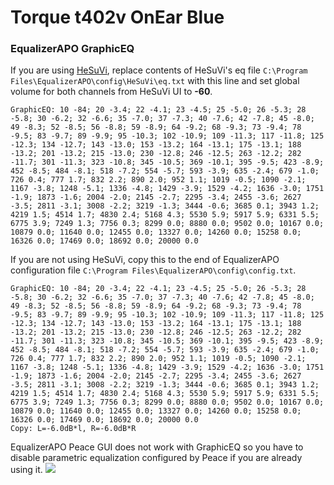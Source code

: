 # Torque t402v OnEar Blue
### EqualizerAPO GraphicEQ
If you are using [HeSuVi](https://sourceforge.net/projects/hesuvi/), replace contents of HeSuVi's eq file `C:\Program Files\EqualizerAPO\config\HeSuVi\eq.txt` with this line and set global volume for both channels from HeSuVi UI to **-60**.
```
GraphicEQ: 10 -84; 20 -3.4; 22 -4.1; 23 -4.5; 25 -5.0; 26 -5.3; 28 -5.8; 30 -6.2; 32 -6.6; 35 -7.0; 37 -7.3; 40 -7.6; 42 -7.8; 45 -8.0; 49 -8.3; 52 -8.5; 56 -8.8; 59 -8.9; 64 -9.2; 68 -9.3; 73 -9.4; 78 -9.5; 83 -9.7; 89 -9.9; 95 -10.3; 102 -10.9; 109 -11.3; 117 -11.8; 125 -12.3; 134 -12.7; 143 -13.0; 153 -13.2; 164 -13.1; 175 -13.1; 188 -13.2; 201 -13.2; 215 -13.0; 230 -12.8; 246 -12.5; 263 -12.2; 282 -11.7; 301 -11.3; 323 -10.8; 345 -10.5; 369 -10.1; 395 -9.5; 423 -8.9; 452 -8.5; 484 -8.1; 518 -7.2; 554 -5.7; 593 -3.9; 635 -2.4; 679 -1.0; 726 0.4; 777 1.7; 832 2.2; 890 2.0; 952 1.1; 1019 -0.5; 1090 -2.1; 1167 -3.8; 1248 -5.1; 1336 -4.8; 1429 -3.9; 1529 -4.2; 1636 -3.0; 1751 -1.9; 1873 -1.6; 2004 -2.0; 2145 -2.7; 2295 -3.4; 2455 -3.6; 2627 -3.5; 2811 -3.1; 3008 -2.2; 3219 -1.3; 3444 -0.6; 3685 0.1; 3943 1.2; 4219 1.5; 4514 1.7; 4830 2.4; 5168 4.3; 5530 5.9; 5917 5.9; 6331 5.5; 6775 3.9; 7249 1.3; 7756 0.3; 8299 0.0; 8880 0.0; 9502 0.0; 10167 0.0; 10879 0.0; 11640 0.0; 12455 0.0; 13327 0.0; 14260 0.0; 15258 0.0; 16326 0.0; 17469 0.0; 18692 0.0; 20000 0.0
```
If you are not using HeSuVi, copy this to the end of EqualizerAPO configuration file `C:\Program Files\EqualizerAPO\config\config.txt`.
```
GraphicEQ: 10 -84; 20 -3.4; 22 -4.1; 23 -4.5; 25 -5.0; 26 -5.3; 28 -5.8; 30 -6.2; 32 -6.6; 35 -7.0; 37 -7.3; 40 -7.6; 42 -7.8; 45 -8.0; 49 -8.3; 52 -8.5; 56 -8.8; 59 -8.9; 64 -9.2; 68 -9.3; 73 -9.4; 78 -9.5; 83 -9.7; 89 -9.9; 95 -10.3; 102 -10.9; 109 -11.3; 117 -11.8; 125 -12.3; 134 -12.7; 143 -13.0; 153 -13.2; 164 -13.1; 175 -13.1; 188 -13.2; 201 -13.2; 215 -13.0; 230 -12.8; 246 -12.5; 263 -12.2; 282 -11.7; 301 -11.3; 323 -10.8; 345 -10.5; 369 -10.1; 395 -9.5; 423 -8.9; 452 -8.5; 484 -8.1; 518 -7.2; 554 -5.7; 593 -3.9; 635 -2.4; 679 -1.0; 726 0.4; 777 1.7; 832 2.2; 890 2.0; 952 1.1; 1019 -0.5; 1090 -2.1; 1167 -3.8; 1248 -5.1; 1336 -4.8; 1429 -3.9; 1529 -4.2; 1636 -3.0; 1751 -1.9; 1873 -1.6; 2004 -2.0; 2145 -2.7; 2295 -3.4; 2455 -3.6; 2627 -3.5; 2811 -3.1; 3008 -2.2; 3219 -1.3; 3444 -0.6; 3685 0.1; 3943 1.2; 4219 1.5; 4514 1.7; 4830 2.4; 5168 4.3; 5530 5.9; 5917 5.9; 6331 5.5; 6775 3.9; 7249 1.3; 7756 0.3; 8299 0.0; 8880 0.0; 9502 0.0; 10167 0.0; 10879 0.0; 11640 0.0; 12455 0.0; 13327 0.0; 14260 0.0; 15258 0.0; 16326 0.0; 17469 0.0; 18692 0.0; 20000 0.0
Copy: L=-6.0dB*l, R=-6.0dB*R
```
EqualizerAPO Peace GUI does not work with GraphicEQ so you have to disable parametric equalization configured by Peace if you are already using it.
![](https://raw.githubusercontent.com/jaakkopasanen/AutoEq/master/results/Innerfidelity%202017/innerfidelity/onear/Torque%20t402v%20OnEar%20Blue/Torque%20t402v%20OnEar%20Blue.png)
